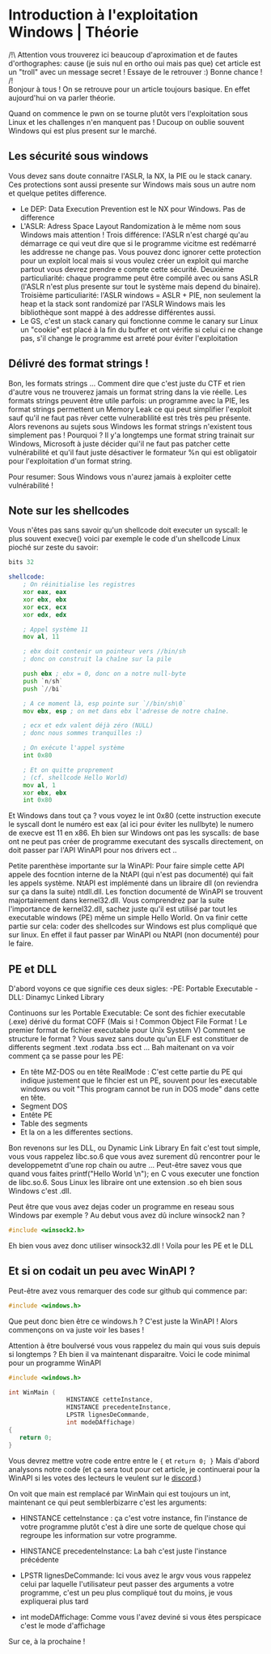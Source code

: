 # Introduction à l'exploitation Windows | Théorie 

/!\ Attention vous trouverez ici beaucoup d'aproximation et de fautes d'orthographes: cause (je suis nul en ortho oui mais pas que) cet article est un "troll" avec un message secret ! Essaye de le retrouver :) Bonne chance ! /!\
Bonjour à tous !
On se retrouve pour un article toujours basique. En effet aujourd'hui on va parler théorie.

Quand on commence le pwn on se tourne plutôt vers l'exploitation sous Linux et les challenges n'en manquent pas ! Ducoup on oublie souvent Windows qui est plus present sur le marché. 

## Les sécurité sous windows

Vous devez sans doute connaitre l'ASLR, la NX, la PIE ou le stack canary. Ces protections sont aussi presente sur Windows mais sous un autre nom et quelque petites difference.

- Le DEP: Data Execution Prevention est le NX pour Windows. Pas de difference
- L'ASLR: Adress Space Layout Randomization à le même nom sous Windows mais attention ! Trois différence: l'ASLR n'est chargé qu'au démarrage ce qui veut dire que si le programme vicitme est redémarré les addresse ne change pas. Vous pouvez donc ignorer cette protection pour un exploit local mais si vous voulez créer un exploit qui marche partout vous devrez prendre e compte cette sécurité. Deuxième particuliarité: chaque programme peut être compilé avec ou sans ASLR (l'ASLR n'est plus presente sur tout le système mais depend du binaire). Troisième particuliarité: l'ASLR windows = ASLR + PIE, non seulement la heap et la stack sont randomizé par l'ASLR Windows mais les bibliothèque sont mappé à des addresse différentes aussi.
- Le GS, c'est un stack canary qui fonctionne comme le canary sur Linux un "cookie" est placé à la fin du buffer et ont vérifie si celui ci ne change pas, s'il change le programme est arreté pour éviter l'exploitation 

## Délivré des format strings ! 

Bon, les formats strings ... Comment dire que c'est juste du CTF et rien d'autre vous ne trouverez jamais un format string dans la vie réelle. Les formats strings peuvent être utile parfois: un programme avec la PIE, les format strings permettent un Memory Leak ce qui peut simplifier l'exploit sauf qu'il ne faut pas rêver cette vulnerablilité est très très peu présente. Alors revenons au sujets sous Windows les format strings n'existent tous simplement pas ! Pourquoi ? Il y'a longtemps une format string trainait sur Windows, Microsoft à juste décider qui'il ne faut pas patcher cette vulnérabilité et qu'il faut juste désactiver le formateur %n qui est obligatoir pour l'exploitation d'un format string.

Pour resumer: Sous Windows vous n'aurez jamais à exploiter cette vulnérabilité ! 

## Note sur les shellcodes

Vous n'êtes pas sans savoir qu'un shellcode doit executer un syscall: le plus souvent execve() voici par exemple le code d'un shellcode Linux pioché sur zeste du savoir: 
```asm
bits 32

shellcode:
    ; On réinitialise les registres
    xor eax, eax
    xor ebx, ebx
    xor ecx, ecx
    xor edx, edx

    ; Appel système 11
    mov al, 11

    ; ebx doit contenir un pointeur vers //bin/sh
    ; donc on construit la chaîne sur la pile

    push ebx ; ebx = 0, donc on a notre null-byte
    push `n/sh`
    push `//bi`

    ; A ce moment là, esp pointe sur `//bin/sh\0`
    mov ebx, esp ; on met dans ebx l'adresse de notre chaîne.

    ; ecx et edx valent déjà zéro (NULL)
    ; donc nous sommes tranquilles :)

    ; On exécute l'appel système
    int 0x80

    ; Et on quitte proprement
    ; (cf. shellcode Hello World)
    mov al, 1
    xor ebx, ebx
    int 0x80
```

Et Windows dans tout ça ? vous voyez le int 0x80 (cette instruction execute le syscall dont le numéro est eax (al ici pour éviter les nullbyte) le numero de execve est 11 en x86. 
Eh bien sur Windows ont pas les syscalls: de base ont ne peut pas créer de programme executant des syscalls directement, on doit passer par l'API WinAPI pour nos drivers ect .. 

Petite parenthèse importante sur la WinAPI:
Pour faire simple cette API appele des focntion interne de la NtAPI (qui n'est pas documenté) qui fait les appels système.
NtAPI est implémenté dans un libraire dll (on reviendra sur ça dans la suite) ntdll.dll. Les fonction documenté de WinAPI se trouvent majortairement dans kernel32.dll. Vous comprendrez par la suite l'importance de kernel32.dll, sachez juste qu'il est utilisé par tout les executable windows (PE) même un simple Hello World. On va finir cette partie sur cela: coder des shellcodes sur Windows est plus compliqué que sur linux. En effet il faut passer par WinAPI ou NtAPI (non documenté) pour le faire.

## PE et DLL

D'abord voyons ce que signifie ces deux sigles: 
-PE: Portable Executable
-DLL: Dinamyc Linked Library 

Continuons sur les Portable Executable: Ce sont des fichier executable (.exe) dérivé du format COFF (Mais si ! Common Object File Format ! Le premier format de fichier executable pour Unix System V) 
Comment se structure le format ? Vous savez sans doute qu'un ELF est constituer de differents segment .text .rodata .bss ect ... 
Bah maitenant on va voir comment ça se passe pour les PE:

- En tête MZ-DOS ou en tête RealMode : C'est cette partie du PE qui indique justement que le fihcier est un PE, souvent pour les executable windows ou voit "This program cannot be run in DOS mode" dans cette en tête.
- Segment DOS
- Entête PE
- Table des segments
- Et la on a les differentes sections.

Bon revenons sur les DLL, ou Dynamic Link Library
En fait c'est tout simple, vous vous rappelez libc.so.6 que vous avez surement dû rencontrer pour le developpemetnt d'une rop chain ou autre ... Peut-être savez vous que quand vous faites printf("Hello World \n"); en C vous executer une fonction de libc.so.6. Sous Linux les libraire ont une extension .so eh bien sous Windows c'est .dll.

Peut être que vous avez dejas coder un programme en reseau sous Windows par exemple ? Au debut vous avez dû inclure winsock2 nan ? 
```c
#include <winsock2.h>
```

Eh bien vous avez donc utiliser winsock32.dll ! 
Voila pour les PE et le DLL

## Et si on codait un peu avec WinAPI ? 

Peut-être avez vous remarquer des code sur github qui commence par: 
```c
#include <windows.h>
```

Que peut donc bien être ce windows.h ? C'est juste la WinAPI ! Alors commençons on va juste voir les bases !

Attention à être boulversé vous vous rappelez du main qui vous suis depuis si longtemps ? Eh bien il va maintenant disparaitre. Voici le code minimal pour un programme WinAPI 

```c
#include <windows.h>

int WinMain (
                HINSTANCE cetteInstance,
                HINSTANCE precedenteInstance,
                LPSTR lignesDeCommande,
                int modeDAffichage)
{
   return 0;
}
```

Vous devrez mettre votre code entre entre le ```{``` et ```return 0; }```
Mais d'abord analysons notre code (et ça sera tout pour cet article, je continuerai pour la WinAPI si les votes des lecteurs le veulent sur le [discord](https://discord.gg/x8b5sT2).)

On voit que main est remplacé par WinMain qui est toujours un int, maintenant ce qui peut semblerbizarre c'est les arguments:

- HINSTANCE cetteInstance : ça c'est votre instance, fin l'instance de votre programme plutôt c'est à dire une sorte de quelque chose qui regroupe les information sur votre programme.
- HINSTANCE precedenteInstance: La bah c'est juste l'instance précédente

- LPSTR lignesDeCommande: Ici vous avez le argv vous vous rappelez celui par laquelle l'utilisateur peut passer des arguments a votre programme, c'est un peu plus compliqué tout du moins, je vous expliquerai plus tard 

- int modeDAffichage: Comme vous l'avez deviné si vous êtes perspicace c'est le mode d'affichage 

Sur ce, à la prochaine ! 


